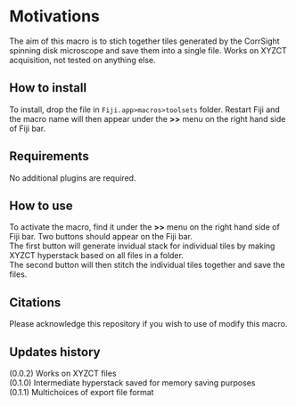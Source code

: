 # Motivations


The aim of this macro is to stich together tiles generated by the CorrSight spinning disk microscope and save them into a single file. Works on XYZCT acquisition, not tested on anything else.

## How to install

To install, drop the file in `Fiji.app>macros>toolsets` folder. Restart Fiji and the macro name will then appear under the **>>** menu on the right hand side of Fiji bar.

## Requirements

No additional plugins are required.

## How to use

To activate the macro, find it under the **>>** menu on the right hand side of Fiji bar. Two buttons should appear on the Fiji bar. 
<br>The first button will generate invidual stack for individual tiles by making XYZCT hyperstack based on all files in a folder.
<br>The second button will then stitch the individual tiles together and save the files.


## Citations

Please acknowledge this repository if you wish to use of modify this macro.

## Updates history
(0.0.2) Works on XYZCT files 
<br>(0.1.0) Intermediate hyperstack saved for memory saving purposes 
<br>(0.1.1) Multichoices of export file format
